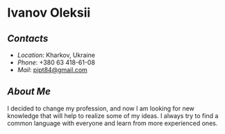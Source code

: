 # **Ivanov Oleksii**


## ***Contacts***

* *Location*: Kharkov, Ukraine
* *Phone*: +380 63 418-61-08
* *Mail*: pipt84@gmail.com


## ***About Me***

I decided to change my profession, and now I am looking for new knowledge that will help to realize some of my ideas. I always try to find a common language with everyone and learn from more experienced ones.
